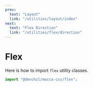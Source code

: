 ```yaml
---
prev:
  text: "Layout"
  link: "/utilities/layout/index"
next:
  text: "Flex Direction"
  link: "/utilities/flex/direction"
---
```


# Flex

Here is how to import `flex` utility classes.

```js
import "@dmnchzl/mocca-css/flex";
```
